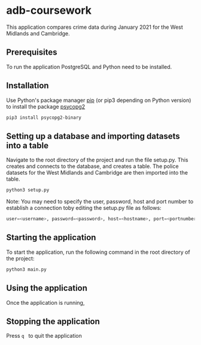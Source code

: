 # adb-coursework

This application compares crime data during January 2021 for the West Midlands and Cambridge. 

## Prerequisites

To run the application PostgreSQL and Python need to be installed.

## Installation

Use Python's package manager [pip](https://pip.pypa.io/en/stable/) (or pip3 depending on Python version) to install the package [psycopg2](https://pypi.org/project/psycopg2/)


```bash
pip3 install psycopg2-binary
```

## Setting up a database and importing datasets into a table

Navigate to the root directory of the project and run the file setup.py. This creates and connects to the database, and creates a table. The police datasets for the West Midlands and Cambridge are then imported into the table.

```bash
python3 setup.py
```

Note: You may need to specify the user, password, host and port number to establish a connection toby editing the setup.py file as follows:

```python
user=<username>, password=<password>, host=<hostname>, port=<portnumber>
```
## Starting the application

To start the application, run the following command in the root directory of the project:

```python
python3 main.py
```
## Using the application

Once the application is running, 


## Stopping the application

Press ```q ``` to quit the application
